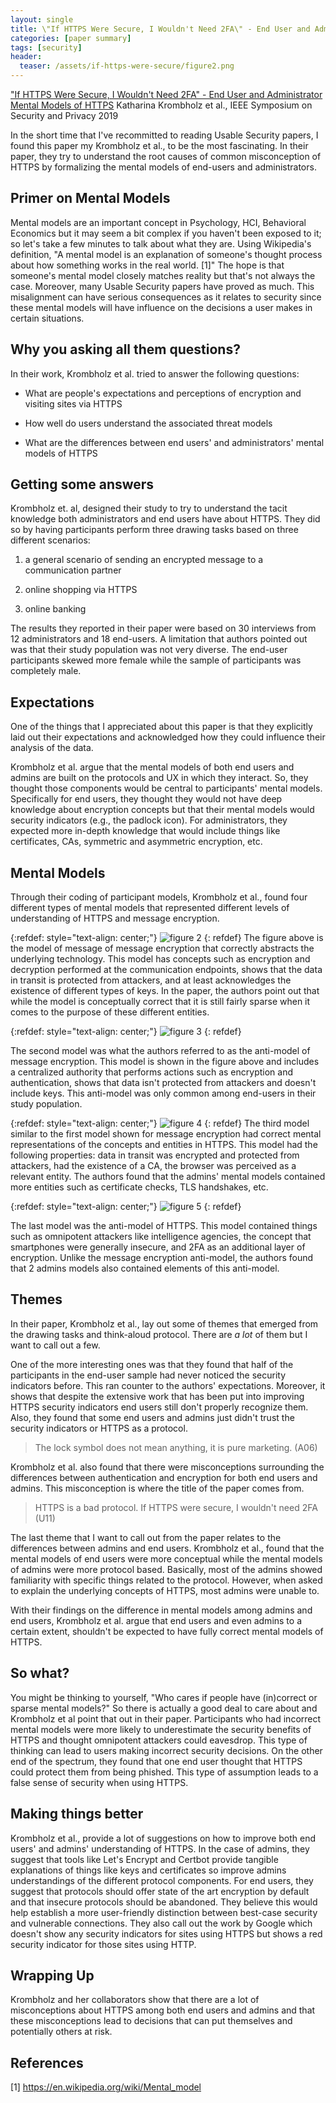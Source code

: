 ```yaml
---
layout: single
title: \"If HTTPS Were Secure, I Wouldn't Need 2FA\" - End User and Administrator Mental Models of HTTPS
categories: [paper summary]
tags: [security]
header:
  teaser: /assets/if-https-were-secure/figure2.png
---
```


["If HTTPS Were Secure, I Wouldn't Need 2FA" - End User and Administrator Mental Models of HTTPS](https://publications.cispa.saarland/2788/) Katharina Krombholz et al., IEEE Symposium on Security and Privacy 2019

In the short time that I've recommitted to reading Usable Security papers, I found this paper my Krombholz et al., to be the most fascinating. In their paper, they try to understand the root causes of common misconception of HTTPS by formalizing the mental models of end-users and administrators. 

## Primer on Mental Models
Mental models are an important concept in Psychology, HCI, Behavioral Economics but it may seem a bit complex if you haven't been exposed to it; so let's take a few minutes to talk about what they are. Using Wikipedia's definition, "A mental model is an explanation of someone's thought process about how something works in the real world. [1]" The hope is that someone's mental model closely matches reality but that's not always the case. Moreover, many Usable Security papers have proved as much. This misalignment can have serious consequences as it relates to security since these mental models will have influence on the decisions a user makes in certain situations. 

## Why you asking all them questions?
In their work, Krombholz et al. tried to answer the following questions:

- What are people's expectations and perceptions of encryption and visiting sites via HTTPS

- How well do users understand the associated threat models

- What are the differences between end users' and administrators' mental models of HTTPS

## Getting some answers
Krombholz et. al, designed their study to try to understand the tacit knowledge both administrators and end users have about HTTPS. They did so by having participants perform three drawing tasks based on three different scenarios: 

1) a general scenario of sending an encrypted message to a communication partner

2) online shopping via HTTPS

3) online banking

The results they reported in their paper were based on 30 interviews from 12 administrators and 18 end-users. A limitation that authors pointed out was that their study population was not very diverse. The end-user participants skewed more female while the sample of participants was completely male. 

## Expectations

One of the things that I appreciated about this paper is that they explicitly laid out their expectations and acknowledged how they could influence their analysis of the data. 

Krombholz et al. argue that the mental models of both end users and admins are built on the protocols and UX in which they interact. So, they thought those components would be central to participants' mental models. Specifically for end users, they thought they would not have deep knowledge about encryption concepts but that their mental models would security indicators (e.g., the padlock icon). For administrators, they expected more in-depth knowledge that would include things like certificates, CAs, symmetric and asymmetric encryption, etc.

## Mental Models

Through their coding of participant models, Krombholz et al., found four different types of mental models that represented different levels of understanding of HTTPS and message encryption.

{:refdef: style="text-align: center;"}
![figure 2](/assets/images/if-https-were-secure/figure2.png)
{: refdef}
The figure above is the model of message of message encryption that correctly abstracts the underlying technology. This model has concepts such as encryption and decryption performed at the communication endpoints, shows that the data in transit is protected from attackers, and at least acknowledges the existence of different types of keys. In the paper, the authors point out that while the model is conceptually correct that it is still fairly sparse when it comes to the purpose of these different entities.

{:refdef: style="text-align: center;"}
![figure 3](/assets/images/if-https-were-secure/figure3.png)
{: refdef}

The second model was what the authors referred to as the anti-model of message encryption. This model is shown in the figure above and includes a centralized authority that performs actions such as encryption and authentication, shows that data isn't protected from attackers and doesn't include keys. This anti-model was only common among end-users in their study population.

{:refdef: style="text-align: center;"}
![figure 4](/assets/images/if-https-were-secure/figure4.png)
{: refdef}
The third model similar to the first model shown for message encryption had correct mental representations of the concepts and entities in HTTPS. This model had the following properties: data in transit was encrypted and protected from attackers, had the existence of a CA, the browser was perceived as a relevant entity. The authors found that the admins' mental models contained more entities such as certificate checks, TLS handshakes, etc. 


{:refdef: style="text-align: center;"}
![figure 5](/assets/images/if-https-were-secure/figure5.png)
{: refdef}

The last model was the anti-model of HTTPS. This model contained things such as omnipotent attackers like intelligence agencies, the concept that smartphones were generally insecure, and 2FA as an additional layer of encryption. Unlike the message encryption anti-model, the authors found that 2 admins models also contained elements of this anti-model.


## Themes
In their paper, Krombholz et al., lay out some of themes that emerged from the drawing tasks and think-aloud protocol. There are _a lot_ of them but I want to call out a few. 

One of the more interesting ones was that they found that half of the participants in the end-user sample had never noticed the security indicators before. This ran counter to the authors' expectations. Moreover, it shows that despite the extensive work that has been put into improving HTTPS security indicators end users still don't properly recognize them. Also, they found that some end users and admins just didn't trust the security indicators or HTTPS as a protocol.
> The lock symbol does not mean anything, it is pure marketing. (A06)

Krombholz et al. also found that there were misconceptions surrounding the differences between authentication and encryption for both end users and admins. This misconception is where the title of the paper comes from. 

>HTTPS is a bad protocol. If HTTPS were secure, I wouldn't need 2FA (U11)

The last theme that I want to call out from the paper relates to the differences between admins and end users. Krombholz et al., found that the mental models of end users were more conceptual while the mental models of admins were more protocol based. Basically, most of the admins showed familiarity with specific things related to the protocol. However, when asked to explain the underlying concepts of HTTPS, most admins were unable to.

With their findings on the difference in mental models among admins and end users, Krombholz et al. argue that end users and even admins to a certain extent, shouldn't be expected to have fully correct mental models of HTTPS.

## So what?
You might be thinking to yourself, "Who cares if people have (in)correct or sparse mental models?" So there is actually a good deal to care about and Krombholz et al point that out in their paper. Participants who had incorrect mental models were more likely to underestimate the security benefits of HTTPS and thought omnipotent attackers could eavesdrop. This type of thinking can lead to users making incorrect security decisions. On the other end of the spectrum, they found that one end user thought that HTTPS could protect them from being phished. This type of assumption leads to a false sense of security when using HTTPS.

## Making things better
Krombholz et al., provide a lot of suggestions on how to improve both end users' and admins' understanding of HTTPS. In the case of admins, they suggest that tools like Let's Encrypt and Certbot provide tangible explanations of things like keys and certificates so improve admins understandings of the different protocol components. For end users, they suggest that protocols should offer state of the art encryption by default and that insecure protocols should be abandoned. They believe this would help establish a more user-friendly distinction between best-case security and vulnerable connections. They also call out the work by Google which doesn't show any security indicators for sites using HTTPS but shows a red security indicator for those sites using HTTP.

## Wrapping Up
Krombholz and her collaborators show that there are a lot of misconceptions about HTTPS among both end users and admins and that these misconceptions lead to decisions that can put themselves and potentially others at risk.

## References
[1] https://en.wikipedia.org/wiki/Mental_model

